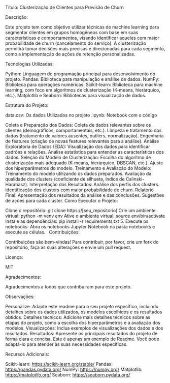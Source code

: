 Título: Clusterização de Clientes para Previsão de Churn

Descrição:

Este projeto tem como objetivo utilizar técnicas de machine learning para segmentar clientes em grupos homogêneos com base em suas características e comportamentos, visando identificar aqueles com maior probabilidade de churn (cancelamento do serviço). A clusterização permitirá tomar decisões mais precisas e direcionadas para cada segmento, como a implementação de ações de retenção personalizadas.

Tecnologias Utilizadas:

Python: Linguagem de programação principal para desenvolvimento do projeto.
Pandas: Biblioteca para manipulação e análise de dados.
NumPy: Biblioteca para operações numéricas.
Scikit-learn: Biblioteca para machine learning, com foco em algoritmos de clusterização (K-means, hierárquico, etc.).
Matplotlib e Seaborn: Bibliotecas para visualização de dados.

Estrutura do Projeto:

data.csv: Os dados Utilizados no projeto
.ipynb: Notebook com o código

Coleta e Preparação dos Dados:
Coleta de dados relevantes sobre os clientes (demográficos, comportamentais, etc.).
Limpeza e tratamento dos dados (tratamento de valores ausentes, outliers, normalização).
Engenharia de features (criação de novas features relevantes para a análise).
Análise Exploratória de Dados (EDA):
Visualização dos dados para identificar padrões e relações.
Análise estatística para entender as características dos dados.
Seleção do Modelo de Clusterização:
Escolha do algoritmo de clusterização mais adequado (K-means, hierárquico, DBSCAN, etc.).
Ajuste dos hiperparâmetros do modelo.
Treinamento e Avaliação do Modelo:
Treinamento do modelo utilizando os dados preparados.
Avaliação da qualidade dos clusters (coeficiente de silhueta, índice de Calinski-Harabasz).
Interpretação dos Resultados:
Análise dos perfis dos clusters.
Identificação dos clusters com maior probabilidade de churn.
Relatório Final:
Apresentação dos resultados da análise e das conclusões.
Sugestões de ações para cada cluster.
Como Executar o Projeto:

Clone o repositório: git clone https://[seu_repositorio]
Crie um ambiente virtual: python -m venv env
Ative o ambiente virtual: source env/bin/activate
Instale as dependências: pip install -r requirements.txt 5. Execute os notebooks: Abra os notebooks Jupyter Notebook na pasta notebooks e execute as células.   
Contribuições:

Contribuições são bem-vindas! Para contribuir, por favor, crie um fork do repositório, faça as suas alterações e envie um pull request.

Licença:

MIT

Agradecimentos:

Agradecimentos a todos que contribuíram para este projeto.

Observações:

Personalize: Adapte este readme para o seu projeto específico, incluindo detalhes sobre os dados utilizados, os modelos escolhidos e os resultados obtidos.
Detalhes técnicos: Adicione mais detalhes técnicos sobre as etapas do projeto, como a escolha dos hiperparâmetros e a avaliação dos modelos.
Visualizações: Inclua exemplos de visualizações dos dados e dos resultados.
Resultados: Apresente os principais resultados do projeto de forma clara e concisa.
Este é apenas um exemplo de Readme. Você pode adaptá-lo para atender às suas necessidades específicas.

Recursos Adicionais:

Scikit-learn: https://scikit-learn.org/stable/
Pandas: https://pandas.pydata.org/
NumPy: https://numpy.org/
Matplotlib: https://matplotlib.org/
Seaborn: https://seaborn.pydata.org/

